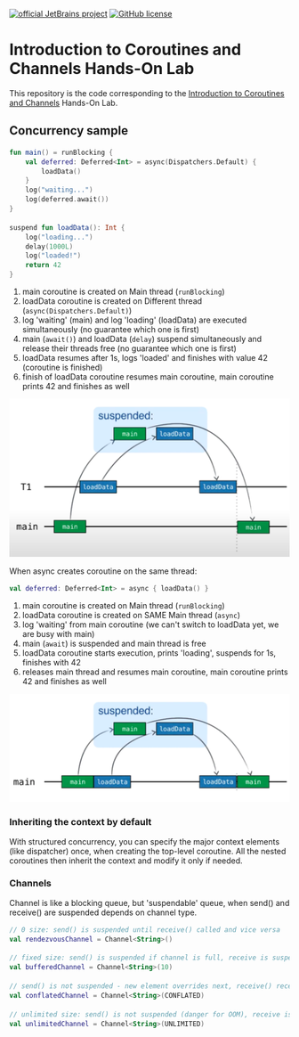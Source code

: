 [![official JetBrains project](https://jb.gg/badges/official.svg)](https://confluence.jetbrains.com/display/ALL/JetBrains+on+GitHub)
[![GitHub license](https://img.shields.io/badge/license-Apache%20License%202.0-blue.svg?style=flat)](https://www.apache.org/licenses/LICENSE-2.0)

# Introduction to Coroutines and Channels Hands-On Lab

This repository is the code corresponding to the
[Introduction to Coroutines and Channels](https://play.kotlinlang.org/hands-on/Introduction%20to%20Coroutines%20and%20Channels/01_Introduction)
Hands-On Lab.

## Concurrency sample

```kotlin
fun main() = runBlocking {
    val deferred: Deferred<Int> = async(Dispatchers.Default) {
        loadData()
    }
    log("waiting...")
    log(deferred.await())
}

suspend fun loadData(): Int {
    log("loading...")
    delay(1000L)
    log("loaded!")
    return 42
}
```

1. main coroutine is created on Main thread (`runBlocking`)
2. loadData coroutine is created on Different thread (`async(Dispatchers.Default)`)
3. log 'waiting' (main) and log 'loading' (loadData) are executed simultaneously (no guarantee which one is first)
4. main (`await()`) and loadData (`delay`) suspend simultaneously and release their threads free (no guarantee which one
   is first)
5. loadData resumes after 1s, logs 'loaded' and finishes with value 42 (coroutine is finished)
6. finish of loadData coroutine resumes main coroutine, main coroutine prints 42 and finishes as well

![img.png](img.png)

When async creates coroutine on the same thread:

```kotlin
val deferred: Deferred<Int> = async { loadData() }
```

1. main coroutine is created on Main thread (`runBlocking`)
2. loadData coroutine is created on SAME Main thread (`async`)
3. log 'waiting' from main coroutine (we can't switch to loadData yet, we are busy with main)
4. main (`await`) is suspended and main thread is free
5. loadData coroutine starts execution, prints 'loading', suspends for 1s, finishes with 42
6. releases main thread and resumes main coroutine, main coroutine prints 42 and finishes as well

![img_1.png](img_1.png)

### Inheriting the context by default

With structured concurrency, you can specify the major context elements (like dispatcher) once, when creating the
top-level coroutine. All the nested coroutines then inherit the context and modify it only if needed.

### Channels

Channel is like a blocking queue, but 'suspendable' queue, when send() and receive() are suspended depends on channel
type.

```kotlin
// 0 size: send() is suspended until receive() called and vice versa
val rendezvousChannel = Channel<String>()

// fixed size: send() is suspended if channel is full, receive is suspended if channel is empty
val bufferedChannel = Channel<String>(10)

// send() is not suspended - new element overrides next, receive() receives only last element (suspended if channel is empty) 
val conflatedChannel = Channel<String>(CONFLATED)

// unlimited size: send() is not suspended (danger for OOM), receive is suspended if channel is empty
val unlimitedChannel = Channel<String>(UNLIMITED)
```